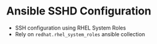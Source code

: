 # Ansible SSHD Configuration

* SSH configuration using RHEL System Roles
* Rely on  ```redhat.rhel_system_roles``` ansible collection
